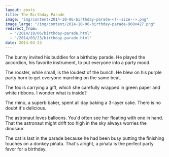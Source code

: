 ```yaml
---
layout: posts
title: The Birthday Parade
image: "img/content/2014-10-06-birthday-parade-<!--size-->.png"
image_large: "/img/content/2014-10-06-birthday-parade-960x427.png"
redirect_from:
  - "/2014/10/06/birthday-parade.html"
  - "/2014/03/23/birthday-parade.html"
date: 2014-03-23
---
```


The bunny invited his buddies for a birthday parade.
He played the accordion, his favorite instrument, to put everyone into a party mood.

The rooster, while small, is the loudest of the bunch.
He blew on his purple party horn to get everyone marching on the same beat.

The fox is carrying a gift, which she carefully wrapped in green paper and white ribbons.
I wonder what is inside?

The rhino, a superb baker, spent all day baking a 3-layer cake. 
There is no doubt it's delicious.

The astronaut loves balloons. You'd often see her floating with one in hand.
That the astronaut might drift too high in the sky always worries the dinosaur.

The cat is last in the parade because he had been busy putting the finishing touches on a donkey pi&ntilde;ata.
That's alright, a pi&ntilde;ata is the perfect party favor for a birthday.